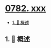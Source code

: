 # [0782. xxx](https://github.com/Tdahuyou/TNotes.leetcode/tree/main/notes/0782.%20xxx)

<!-- region:toc -->

- [1. 📝 概述](#1--概述)

<!-- endregion:toc -->

## 1. 📝 概述
